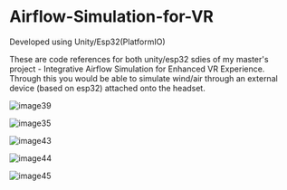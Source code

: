 # Airflow-Simulation-for-VR

Developed using Unity/Esp32(PlatformIO)

These are code references for both unity/esp32 sdies of my master's project - Integrative Airflow Simulation for Enhanced VR Experience. Through this you would be able to simulate wind/air through an external device (based on esp32) attached onto the headset.

![image39](https://github.com/MotorBottle/Airflow-Simulation-for-VR/assets/71703952/4ff5e3d9-4951-47d1-b2e9-79dd7c478a8c)

![image35](https://github.com/MotorBottle/Airflow-Simulation-for-VR/assets/71703952/3fcb6499-b234-482e-b737-86796e4acc3e)

![image43](https://github.com/MotorBottle/Airflow-Simulation-for-VR/assets/71703952/b3ca33d8-0b5d-4393-923e-cc7f9e245b22)

![image44](https://github.com/MotorBottle/Airflow-Simulation-for-VR/assets/71703952/2418148e-7b0a-412b-b307-bccd236b6732)

![image45](https://github.com/MotorBottle/Airflow-Simulation-for-VR/assets/71703952/d1c0e206-ca11-4162-abda-8cb4e59000db)
